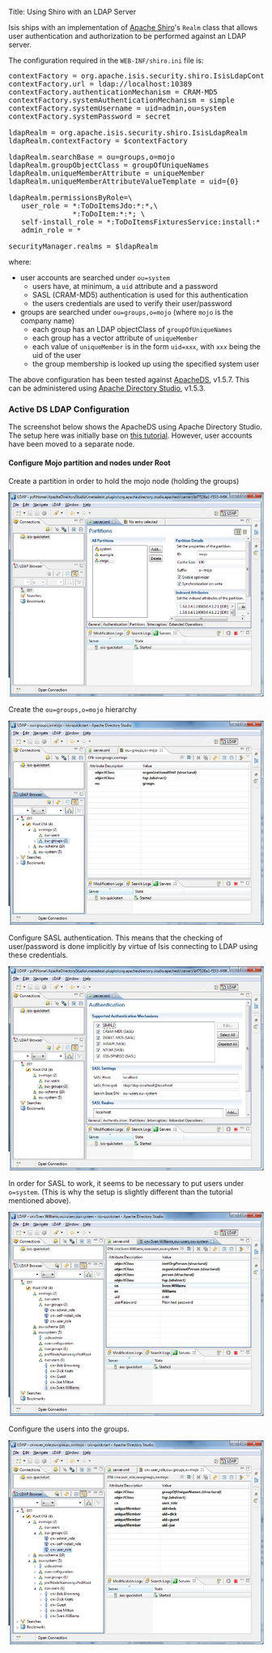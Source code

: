 Title: Using Shiro with an LDAP Server

Isis ships with an implementation of [Apache Shiro](http://shiro.apache.org)'s `Realm` class that allows user authentication and authorization to be performed against an LDAP server.

The configuration required in the `WEB-INF/shiro.ini` file is:

<pre>
contextFactory = org.apache.isis.security.shiro.IsisLdapContextFactory
contextFactory.url = ldap://localhost:10389
contextFactory.authenticationMechanism = CRAM-MD5
contextFactory.systemAuthenticationMechanism = simple
contextFactory.systemUsername = uid=admin,ou=system
contextFactory.systemPassword = secret

ldapRealm = org.apache.isis.security.shiro.IsisLdapRealm
ldapRealm.contextFactory = $contextFactory

ldapRealm.searchBase = ou=groups,o=mojo
ldapRealm.groupObjectClass = groupOfUniqueNames
ldapRealm.uniqueMemberAttribute = uniqueMember
ldapRealm.uniqueMemberAttributeValueTemplate = uid={0}

ldapRealm.permissionsByRole=\
   user_role = *:ToDoItemsJdo:*:*,\
               *:ToDoItem:*:*; \
   self-install_role = *:ToDoItemsFixturesService:install:* ; \
   admin_role = *

securityManager.realms = $ldapRealm
</pre>

where:

* user accounts are searched under `ou=system`
  * users have, at minimum, a `uid` attribute and a password
  * SASL (CRAM-MD5) authentication is used for this authentication
  * the users credentials are used to verify their user/password
* groups are searched under `ou=groups,o=mojo` (where `mojo` is the company name)
  * each group has an LDAP objectClass of `groupOfUniqueNames`
  * each group has a vector attribute of `uniqueMember`
  * each value of `uniqueMember` is in the form `uid=xxx`, with `xxx` being the uid of the user
  * the group membership is looked up using the specified system user

The above configuration has been tested against [ApacheDS](http://directory.apache.org/apacheds/), v1.5.7.  This can be administered using [Apache Directory Studio](http://directory.apache.org/studio/), v1.5.3.

### Active DS LDAP Configuration

The screenshot below shows the ApacheDS using Apache Directory Studio.  The setup here was initially base on [this tutorial](http://krams915.blogspot.co.uk/2011/01/ldap-apache-directory-studio-basic.html).  However, user accounts have been moved to a separate node.

#### Configure Mojo partition and nodes under Root

Create a partition in order to hold the mojo node (holding the groups)

![ActiveDS LDAP Users](resources/activeds-ldap-mojo-partition.png)

Create the `ou=groups,o=mojo` hierarchy

![ActiveDS LDAP Users](resources/activeds-ldap-mojo-root-dse.png)

Configure SASL authentication.  This means that the checking of user/password is done implicitly by virtue of Isis connecting to LDAP using these credentials.

![ActiveDS LDAP Users](resources/activeds-ldap-sasl-authentication.png)

In order for SASL to work, it seems to be necessary to put users under `o=system`.  (This is why the setup is slightly different than the tutorial mentioned above).

![ActiveDS LDAP Users](resources/activeds-ldap-users.png)

Configure the users into the groups.

![ActiveDS LDAP Users](resources/activeds-ldap-groups.png)

